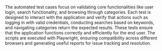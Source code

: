 The automated test cases focus on validating core functionalities like user login, search functionality, and browsing through categories. Each test is designed to interact with the application and verify that actions such as logging in with valid credentials, conducting searches based on keywords, and navigating categories return the expected results. These tests ensure that the application functions correctly and efficiently for the end user. The scripts are executed with Playwright, ensuring compatibility across different browsers and generating useful reports for issue tracking and resolution.
